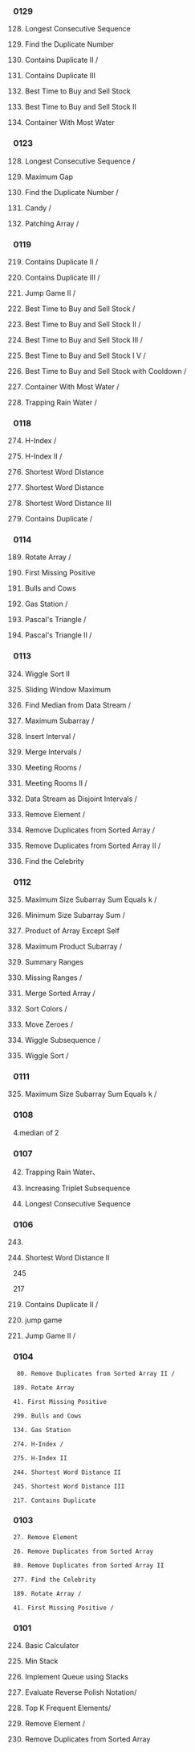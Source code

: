 
### 0129 

128. Longest Consecutive Sequence

287. Find the Duplicate Number

219. Contains Duplicate II / 

  220. Contains Duplicate III 
  
121. Best Time to Buy and Sell Stock

122. Best Time to Buy and Sell Stock II

11. Container With Most Water


### 0123

128. Longest Consecutive Sequence / 

164. Maximum Gap

287. Find the Duplicate Number / 

135. Candy  / 

330. Patching Array / 
 

### 0119

219. Contains Duplicate II /

220. Contains Duplicate III / 

45. Jump Game II /  

121. Best Time to Buy and Sell Stock / 

122. Best Time to Buy and Sell Stock II    / 

 123. Best Time to Buy and Sell Stock III / 
 
188. Best Time to Buy and Sell Stock I V  / 

309. Best Time to Buy and Sell Stock with Cooldown /

11. Container With Most Water   / 

42. Trapping Rain Water /
 	

### 0118

274. H-Index /  

275. H-Index II  / 

243. Shortest Word Distance  

244. Shortest Word Distance 

245. Shortest Word Distance III  

217. Contains Duplicate / 
  
  
### 0114

189. Rotate Array /  

41. First Missing Positive

299. Bulls and Cows 

134. Gas Station / 
 
118. Pascal's Triangle /

119. Pascal's Triangle II / 

### 0113

324. Wiggle Sort II

239. Sliding Window Maximum 

295. Find Median from Data Stream /

53. Maximum Subarray / 

57. Insert Interval / 

56. Merge Intervals / 

252. Meeting Rooms / 

253. Meeting Rooms II / 

352. Data Stream as Disjoint Intervals / 

27. Remove Element / 



26. Remove Duplicates from Sorted Array /  

80. Remove Duplicates from Sorted Array II / 

277. Find the Celebrity 

### 0112

325. Maximum Size Subarray Sum Equals k /

209. Minimum Size Subarray Sum	/ 

238. Product of Array Except Self 

152. Maximum Product Subarray / 

228. Summary Ranges

163. Missing Ranges / 

88. Merge Sorted Array / 

75. Sort Colors / 

283. Move Zeroes / 

376. Wiggle Subsequence /

280. Wiggle Sort / 

### 0111

325. Maximum Size Subarray Sum Equals k /


### 0108
4.median of 2 

### 0107

42. Trapping Rain Water、

334. Increasing Triplet Subsequence 

128. Longest Consecutive Sequence 


### 0106

243.

244. Shortest Word Distance II 

245

217

219. Contains Duplicate II /

55. jump game

45. Jump Game II /

### 0104
	 80. Remove Duplicates from Sorted Array II / 
	 
	189. Rotate Array
	
	41. First Missing Positive 
	
	299. Bulls and Cows
	
	134. Gas Station 
	
	274. H-Index /
	
	275. H-Index II
	
	244. Shortest Word Distance II
	
	245. Shortest Word Distance III
	
	217. Contains Duplicate

### 0103

	27. Remove Element  
  
	26. Remove Duplicates from Sorted Array 
  
	80. Remove Duplicates from Sorted Array II 

	277. Find the Celebrity 
  
 	189. Rotate Array / 

 	41. First Missing Positive / 

### 0101

  224. Basic Calculator 

  155. Min Stack 

  232. Implement Queue using Stacks 

  150. Evaluate Reverse Polish Notation/ 

  347. Top K Frequent Elements/

  27. Remove Element / 

  26. Remove Duplicates from Sorted Array

